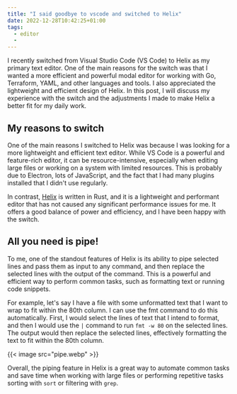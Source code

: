 ```yaml
---
title: "I said goodbye to vscode and switched to Helix"
date: 2022-12-28T10:42:25+01:00
tags:
  - editor
  - 
---
```

I recently switched from Visual Studio Code (VS Code) to Helix as my primary
text editor. One of the main reasons for the switch was that I wanted a more
efficient and powerful modal editor for working with Go, Terraform, YAML, and
other languages and tools. I also appreciated the lightweight and efficient
design of Helix. In this post, I will discuss my experience with the switch and
the adjustments I made to make Helix a better fit for my daily work.

<!--more-->

## My reasons to switch
One of the main reasons I switched to Helix was because I was looking for a more
lightweight and efficient text editor. While VS Code is a powerful and
feature-rich editor, it can be resource-intensive, especially when editing large
files or working on a system with limited resources. This is probably due to
Electron, lots of JavaScript, and the fact that I had many plugins installed
that I didn't use regularly. 

In contrast, [Helix](http://helix-editor.com/) is written in Rust, and it is a
lightweight and performant editor that has not caused any significant
performance issues for me. It offers a good balance of power and efficiency, and
I have been happy with the switch.

## All you need is pipe!
To me, one of the standout features of Helix is its ability to pipe selected
lines and pass them as input to any command, and then replace the selected lines
with the output of the command. This is a powerful and efficient way to perform
common tasks, such as formatting text or running code snippets.

For example, let's say I have a file with some unformatted text that I want to
wrap to fit within the 80th column.  I can use the fmt command to do this
automatically. First, I would select the lines of text that I intend to format,
and then I would use the `|` command to run `fmt -w 80` on the selected lines.
The output would then replace the selected lines, effectively formatting the
text to fit within the 80th column.

{{< image src="pipe.webp" >}}

Overall, the piping feature in Helix is a great way to automate common tasks and
save time when working with large files or performing repetitive tasks sorting
with `sort` or filtering with `grep`.


